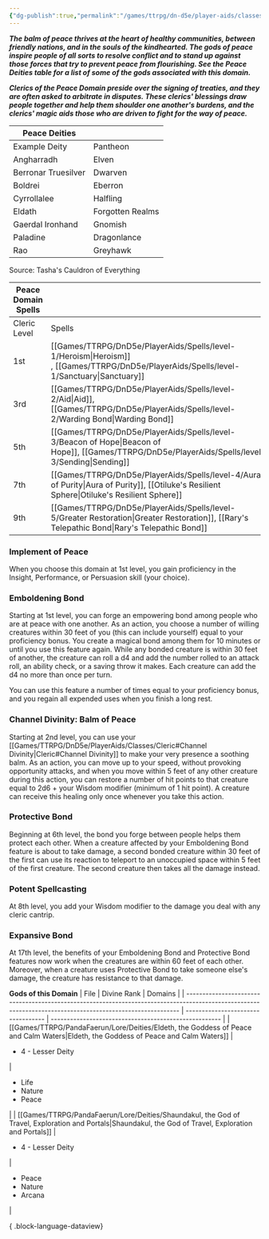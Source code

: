 ```yaml
---
{"dg-publish":true,"permalink":"/games/ttrpg/dn-d5e/player-aids/classes/class-specialisations/cleric-peace-domain/","tags":["Sub-Class","TTRPG/DND/5e"],"noteIcon":""}
---
```



**_The balm of peace thrives at the heart of healthy communities, between friendly nations, and in the souls of the kindhearted. The gods of peace inspire people of all sorts to resolve conflict and to stand up against those forces that try to prevent peace from flourishing. See the Peace Deities table for a list of some of the gods associated with this domain._**

**_Clerics of the Peace Domain preside over the signing of treaties, and they are often asked to arbitrate in disputes. These clerics' blessings draw people together and help them shoulder one another's burdens, and the clerics' magic aids those who are driven to fight for the way of peace._**

|Peace Deities|   |
|---|---|
|Example Deity|Pantheon|
|Angharradh|Elven|
|Berronar Truesilver|Dwarven|
|Boldrei|Eberron|
|Cyrrollalee|Halfling|
|Eldath|Forgotten Realms|
|Gaerdal Ironhand|Gnomish|
|Paladine|Dragonlance|
|Rao|Greyhawk|

Source: Tasha's Cauldron of Everything

|Peace Domain Spells|   |
|---|---|
|Cleric Level|Spells|
|1st|[[Games/TTRPG/DnD5e/PlayerAids/Spells/level-1/Heroism\|Heroism]] , [[Games/TTRPG/DnD5e/PlayerAids/Spells/level-1/Sanctuary\|Sanctuary]]|
|3rd|[[Games/TTRPG/DnD5e/PlayerAids/Spells/level-2/Aid\|Aid]], [[Games/TTRPG/DnD5e/PlayerAids/Spells/level-2/Warding Bond\|Warding Bond]] |
|5th|[[Games/TTRPG/DnD5e/PlayerAids/Spells/level-3/Beacon of Hope\|Beacon of Hope]], [[Games/TTRPG/DnD5e/PlayerAids/Spells/level-3/Sending\|Sending]]|
|7th|[[Games/TTRPG/DnD5e/PlayerAids/Spells/level-4/Aura of Purity\|Aura of Purity]], [[Otiluke's Resilient Sphere\|Otiluke's Resilient Sphere]]|
|9th|[[Games/TTRPG/DnD5e/PlayerAids/Spells/level-5/Greater Restoration\|Greater Restoration]], [[Rary's Telepathic Bond\|Rary's Telepathic Bond]]|

### Implement of Peace

When you choose this domain at 1st level, you gain proficiency in the Insight, Performance, or Persuasion skill (your choice).

### Emboldening Bond

Starting at 1st level, you can forge an empowering bond among people who are at peace with one another. As an action, you choose a number of willing creatures within 30 feet of you (this can include yourself) equal to your proficiency bonus. You create a magical bond among them for 10 minutes or until you use this feature again. While any bonded creature is within 30 feet of another, the creature can roll a d4 and add the number rolled to an attack roll, an ability check, or a saving throw it makes. Each creature can add the d4 no more than once per turn.

You can use this feature a number of times equal to your proficiency bonus, and you regain all expended uses when you finish a long rest.

### Channel Divinity: Balm of Peace

Starting at 2nd level, you can use your [[Games/TTRPG/DnD5e/PlayerAids/Classes/Cleric#Channel Divinity\|Cleric#Channel Divinity]] to make your very presence a soothing balm. As an action, you can move up to your speed, without provoking opportunity attacks, and when you move within 5 feet of any other creature during this action, you can restore a number of hit points to that creature equal to 2d6 + your Wisdom modifier (minimum of 1 hit point). A creature can receive this healing only once whenever you take this action.

### Protective Bond

Beginning at 6th level, the bond you forge between people helps them protect each other. When a creature affected by your Emboldening Bond feature is about to take damage, a second bonded creature within 30 feet of the first can use its reaction to teleport to an unoccupied space within 5 feet of the first creature. The second creature then takes all the damage instead.

### Potent Spellcasting

At 8th level, you add your Wisdom modifier to the damage you deal with any cleric cantrip.

### Expansive Bond

At 17th level, the benefits of your Emboldening Bond and Protective Bond features now work when the creatures are within 60 feet of each other. Moreover, when a creature uses Protective Bond to take someone else's damage, the creature has resistance to that damage.

**Gods of this Domain**
| File                                                                                                                                                       | Divine Rank                        | Domains                                               |
| ---------------------------------------------------------------------------------------------------------------------------------------------------------- | ---------------------------------- | ----------------------------------------------------- |
| [[Games/TTRPG/PandaFaerun/Lore/Deities/Eldeth, the Goddess of Peace and Calm Waters\|Eldeth, the Goddess of Peace and Calm Waters]]                     | <ul><li>4 - Lesser Deity</li></ul> | <ul><li>Life</li><li>Nature</li><li>Peace</li></ul>   |
| [[Games/TTRPG/PandaFaerun/Lore/Deities/Shaundakul, the God of Travel, Exploration and Portals\|Shaundakul, the God of Travel, Exploration and Portals]] | <ul><li>4 - Lesser Deity</li></ul> | <ul><li>Peace</li><li>Nature</li><li>Arcana</li></ul> |

{ .block-language-dataview}